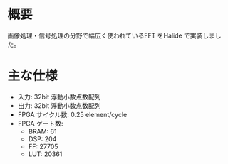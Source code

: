 # 概要

画像処理・信号処理の分野で幅広く使われているFFT をHalide で実装しました。

# 主な仕様

- 入力: 32bit 浮動小数点数配列
- 出力: 32bit 浮動小数点数配列
- FPGA サイクル数: 0.25 element/cycle
- FPGA ゲート数:
  - BRAM: 61
  - DSP: 204
  - FF: 27705
  - LUT: 20361

